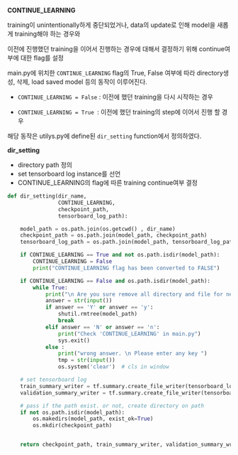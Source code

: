 **CONTINUE_LEARNING**

training이 unintentionally하게 중단되었거나, data의 update로 인해 model을 새롭게 training해야 하는 경우와

이전에 진행했던 training을 이어서 진행하는 경우에 대해서 결정하기 위해 continue여부에 대한 flag를 설정



main.py에 위치한 `CONTINUE_LEARNING` flag의 True, False 여부에 따라 directory생성, 삭제, load saved model 등의 동작이 이루어진다.

- `CONTINUE_LEARNING = False` : 이전에 했던 training을 다시 시작하는 경우

- `CONTINUE_LEARNING = True `: 이전에 했던 training의 step에 이어서 진행 할 경우



해당 동작은 utilys.py에 define된 `dir_setting` function에서 정의하였다.



**dir_setting**

- directory path 정의
- set tensorboard log instance를 선언
- CONTINUE_LEARNING의 flag에 따른 training continue여부 결정

```python
def dir_setting(dir_name, 
				CONTINUE_LEARNING, 
				checkpoint_path, 
				tensorboard_log_path):

	model_path = os.path.join(os.getcwd() , dir_name)
	checkpoint_path = os.path.join(model_path, checkpoint_path)
	tensorboard_log_path = os.path.join(model_path, tensorboard_log_path)

	if CONTINUE_LEARNING == True and not os.path.isdir(model_path):
		CONTINUE_LEARNING = False
		print("CONTINUE_LEARNING flag has been converted to FALSE") 

	if CONTINUE_LEARNING == False and os.path.isdir(model_path):
		while True:
			print("\n Are you sure remove all directory and file for new training start?  [Y/N] \n")
			answer = str(input())
			if answer == 'Y' or answer == 'y':
				shutil.rmtree(model_path)
				break
			elif answer == 'N' or answer == 'n':
				print("Check 'CONTINUE_LEARNING' in main.py")
				sys.exit()
			else :
				print("wrong answer. \n Please enter any key ")
				tmp = str(input())
				os.system('clear')  # cls in window 

	# set tensorboard log
	train_summary_writer = tf.summary.create_file_writer(tensorboard_log_path +  '/train')
	validation_summary_writer = tf.summary.create_file_writer(tensorboard_log_path +  '/validation')  

	# pass if the path exist. or not, create directory on path
	if not os.path.isdir(model_path):
		os.makedirs(model_path, exist_ok=True)
		os.mkdir(checkpoint_path)


	return checkpoint_path, train_summary_writer, validation_summary_writer
```

